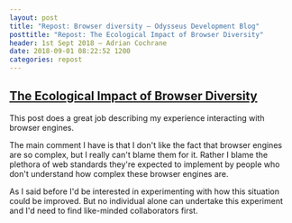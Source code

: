 ```yaml
---
layout: post
title: "Repost: Browser diversity — Odysseus Development Blog"
posttitle: "Repost: The Ecological Impact of Browser Diversity"
header: 1st Sept 2018 — Adrian Cochrane
date: 2018-09-01 08:22:52 1200
categories: repost
---
```


## [The Ecological Impact of Browser Diversity](https://css-tricks.com/the-ecological-impact-of-browser-diversity/)

This post does a great job describing my experience interacting with browser engines.

The main comment I have is that I don't like the fact that browser engines are so complex, but I really can't blame them for it. Rather I blame the plethora of web standards they're expected to implement by people who don't understand how complex these browser engines are.

As I said before I'd be interested in experimenting with how this situation could be improved. But no individual alone can undertake this experiment and I'd need to find like-minded collaborators first.
